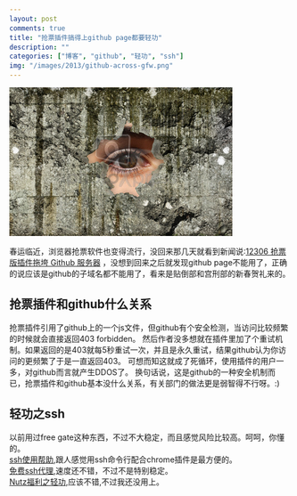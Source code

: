 ```yaml
---
layout: post
comments: true
title: "抢票插件搞得上github page都要轻功"
description: ""
categories: ["博客", "github", "轻功", "ssh"]
img: "/images/2013/github-across-gfw.png"
---
```


![抢票插件搞得上github page都要轻功][5]

春运临近，浏览器抢票软件也变得流行，没回来那几天就看到新闻说:[12306 抢票版插件拖垮 Github 服务器][1]
，没想到回来之后就发现github page不能用了，正确的说应该是github的子域名都不能用了，看来是贴倒部和宫刑部的新春贺礼来的。

## 抢票插件和github什么关系
抢票插件引用了github上的一个js文件，但github有个安全检测，当访问比较频繁的时候就会直接返回403 forbidden。
然后作者没多想就在插件里加了个重试机制。如果返回的是403就每5秒重试一次，并且是永久重试，结果github认为你访问的更频繁了于是一直返回403。
可想而知这就成了死循环，使用插件的用户一多，对github而言就产生DDOS了。
换句话说，这是github的一种安全机制而已，抢票插件和github基本没什么关系，有关部门的做法更是弱智得不行呀。:)

## 轻功之ssh
以前用过free gate这种东西，不过不大稳定，而且感觉风险比较高。呵呵，你懂的。  
[ssh使用帮助][2],跟人感觉用ssh命令行配合chrome插件是最方便的。  
[免费ssh代理][3],速度还不错，不过不是特别稳定。  
[Nutz福利之轻功][4],应该不错,不过我还没用上。

 [1]: http://www.oschina.net/news/36770/12306_ticket_helper
 [2]: http://www.ssh110.com/help.html
 [3]: http://blog.onlybird.com/%E5%85%8D%E8%B4%B9ssh%E4%BB%A3%E7%90%86
 [4]: http://wendal.net/2013/0108.html
 [5]: /assets/images/2013/acrossgfw.jpg
